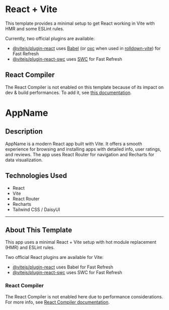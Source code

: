 # React + Vite

This template provides a minimal setup to get React working in Vite with HMR and some ESLint rules.

Currently, two official plugins are available:

- [@vitejs/plugin-react](https://github.com/vitejs/vite-plugin-react/blob/main/packages/plugin-react) uses [Babel](https://babeljs.io/) (or [oxc](https://oxc.rs) when used in [rolldown-vite](https://vite.dev/guide/rolldown)) for Fast Refresh
- [@vitejs/plugin-react-swc](https://github.com/vitejs/vite-plugin-react/blob/main/packages/plugin-react-swc) uses [SWC](https://swc.rs/) for Fast Refresh

## React Compiler

The React Compiler is not enabled on this template because of its impact on dev & build performances. To add it, see [this documentation](https://react.dev/learn/react-compiler/installation).


# AppName

## Description

AppName is a modern React app built with Vite. It offers a smooth experience for browsing and installing apps with detailed info, user ratings, and reviews. The app uses React Router for navigation and Recharts for data visualization.

## Technologies Used

- React
- Vite
- React Router
- Recharts
- Tailwind CSS / DaisyUI

---

## About This Template

This app uses a minimal React + Vite setup with hot module replacement (HMR) and ESLint rules.

Two official React plugins are available for Vite:

- [@vitejs/plugin-react](https://github.com/vitejs/vite-plugin-react/blob/main/packages/plugin-react) uses Babel for Fast Refresh
- [@vitejs/plugin-react-swc](https://github.com/vitejs/vite-plugin-react/blob/main/packages/plugin-react-swc) uses SWC for Fast Refresh

### React Compiler

The React Compiler is not enabled here due to performance considerations. For more info, see [React Compiler documentation](https://react.dev/learn/react-compiler/installation).
